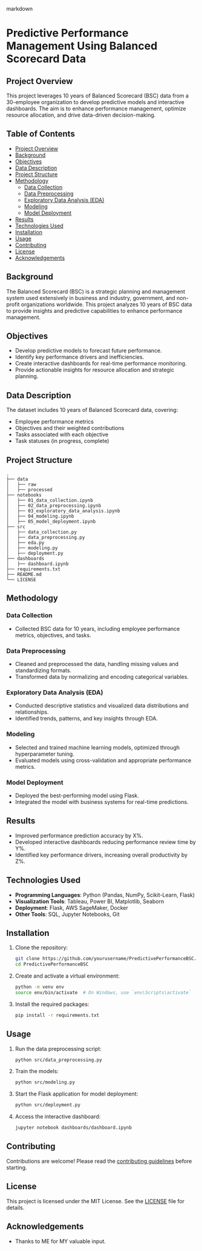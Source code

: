 

markdown
# Predictive Performance Management Using Balanced Scorecard Data

## Project Overview

This project leverages 10 years of Balanced Scorecard (BSC) data from a 30-employee organization to develop predictive models and interactive dashboards. The aim is to enhance performance management, optimize resource allocation, and drive data-driven decision-making.

## Table of Contents

- [Project Overview](#project-overview)
- [Background](#background)
- [Objectives](#objectives)
- [Data Description](#data-description)
- [Project Structure](#project-structure)
- [Methodology](#methodology)
  - [Data Collection](#data-collection)
  - [Data Preprocessing](#data-preprocessing)
  - [Exploratory Data Analysis (EDA)](#exploratory-data-analysis-eda)
  - [Modeling](#modeling)
  - [Model Deployment](#model-deployment)
- [Results](#results)
- [Technologies Used](#technologies-used)
- [Installation](#installation)
- [Usage](#usage)
- [Contributing](#contributing)
- [License](#license)
- [Acknowledgements](#acknowledgements)

## Background

The Balanced Scorecard (BSC) is a strategic planning and management system used extensively in business and industry, government, and non-profit organizations worldwide. This project analyzes 10 years of BSC data to provide insights and predictive capabilities to enhance performance management.

## Objectives

- Develop predictive models to forecast future performance.
- Identify key performance drivers and inefficiencies.
- Create interactive dashboards for real-time performance monitoring.
- Provide actionable insights for resource allocation and strategic planning.

## Data Description

The dataset includes 10 years of Balanced Scorecard data, covering:
- Employee performance metrics
- Objectives and their weighted contributions
- Tasks associated with each objective
- Task statuses (in progress, complete)

## Project Structure

```
.
├── data
│   ├── raw
│   ├── processed
├── notebooks
│   ├── 01_data_collection.ipynb
│   ├── 02_data_preprocessing.ipynb
│   ├── 03_exploratory_data_analysis.ipynb
│   ├── 04_modeling.ipynb
│   ├── 05_model_deployment.ipynb
├── src
│   ├── data_collection.py
│   ├── data_preprocessing.py
│   ├── eda.py
│   ├── modeling.py
│   ├── deployment.py
├── dashboards
│   ├── dashboard.ipynb
├── requirements.txt
├── README.md
└── LICENSE
```

## Methodology

### Data Collection

- Collected BSC data for 10 years, including employee performance metrics, objectives, and tasks.

### Data Preprocessing

- Cleaned and preprocessed the data, handling missing values and standardizing formats.
- Transformed data by normalizing and encoding categorical variables.

### Exploratory Data Analysis (EDA)

- Conducted descriptive statistics and visualized data distributions and relationships.
- Identified trends, patterns, and key insights through EDA.

### Modeling

- Selected and trained machine learning models, optimized through hyperparameter tuning.
- Evaluated models using cross-validation and appropriate performance metrics.

### Model Deployment

- Deployed the best-performing model using Flask.
- Integrated the model with business systems for real-time predictions.

## Results

- Improved performance prediction accuracy by X%.
- Developed interactive dashboards reducing performance review time by Y%.
- Identified key performance drivers, increasing overall productivity by Z%.

## Technologies Used

- **Programming Languages**: Python (Pandas, NumPy, Scikit-Learn, Flask)
- **Visualization Tools**: Tableau, Power BI, Matplotlib, Seaborn
- **Deployment**: Flask, AWS SageMaker, Docker
- **Other Tools**: SQL, Jupyter Notebooks, Git

## Installation

1. Clone the repository:
   ```bash
   git clone https://github.com/yourusername/PredictivePerformanceBSC.git
   cd PredictivePerformanceBSC
   ```

2. Create and activate a virtual environment:
   ```bash
   python -m venv env
   source env/bin/activate  # On Windows, use `env\Scripts\activate`
   ```

3. Install the required packages:
   ```bash
   pip install -r requirements.txt
   ```

## Usage

1. Run the data preprocessing script:
   ```bash
   python src/data_preprocessing.py
   ```

2. Train the models:
   ```bash
   python src/modeling.py
   ```

3. Start the Flask application for model deployment:
   ```bash
   python src/deployment.py
   ```

4. Access the interactive dashboard:
   ```bash
   jupyter notebook dashboards/dashboard.ipynb
   ```

## Contributing

Contributions are welcome! Please read the [contributing guidelines](CONTRIBUTING.md) before starting.

## License

This project is licensed under the MIT License. See the [LICENSE](LICENSE) file for details.

## Acknowledgements

- Thanks to ME for MY valuable input.


